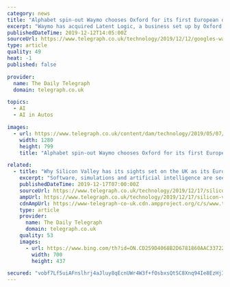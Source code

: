 ```yaml
---
category: news
title: "Alphabet spin-out Waymo chooses Oxford for its first European driverless car hub"
excerpt: "Waymo has acquired Latent Logic, a business set up by Oxford academics which builds highly-realistic simulations of roads and cars that can be used to train artificial intelligence software for driverless vehicles. Its technology, known as “imitation ..."
publishedDateTime: 2019-12-12T14:05:00Z
sourceUrl: https://www.telegraph.co.uk/technology/2019/12/12/googles-waymo-chooses-oxford-first-european-driverless-car-hub/
type: article
quality: 49
heat: -1
published: false

provider:
  name: The Daily Telegraph
  domain: telegraph.co.uk

topics:
  - AI
  - AI in Autos

images:
  - url: https://www.telegraph.co.uk/content/dam/technology/2019/05/07/TELEMMGLPICT000195539538-xlarge_trans_NvBQzQNjv4BqpVlberWd9EgFPZtcLiMQfyf2A9a6I9YchsjMeADBa08.jpeg?imwidth=1200
    width: 1280
    height: 799
    title: "Alphabet spin-out Waymo chooses Oxford for its first European driverless car hub"

related:
  - title: "Why Silicon Valley has its sights set on the UK as its European driverless car hub"
    excerpt: "Software, simulations and artificial intelligence are seen as increasingly vital to the future of safer autonomous vehicles. And it is this field - building sufficiently intelligent ‘brains’ for driverless cars so they are smart enough to make decisions on their own - where Britain has been quietly proving..."
    publishedDateTime: 2019-12-17T07:00:00Z
    sourceUrl: https://www.telegraph.co.uk/technology/2019/12/17/silicon-valley-has-sights-set-uk-european-driverless-car-hub/
    ampUrl: https://www.telegraph.co.uk/technology/2019/12/17/silicon-valley-has-sights-set-uk-european-driverless-car-hub/amp/
    cdnAmpUrl: https://www-telegraph-co-uk.cdn.ampproject.org/c/s/www.telegraph.co.uk/technology/2019/12/17/silicon-valley-has-sights-set-uk-european-driverless-car-hub/amp/
    type: article
    provider:
      name: The Daily Telegraph
      domain: telegraph.co.uk
    quality: 53
    images:
      - url: https://www.bing.com/th?id=ON.CD259D4068B2D6781860AAC33722A53C
        width: 700
        height: 437

secured: "vobf7Lf5uiAFnslhrj4aJluy8qEcnUWr4W3f+fOsbxsQtSC8Xnq94Ie8EzHjIJcdd12dBmJCi1fUIZpNQfmQmRJzvb7lWFOqR3caS+saoxyilSrfAUTdwpOTDByJ3WuLkGGhAxAeQqy23t96IOY5+Yfn/5IG2rHQh329xKADyzVkVxrQsX2ZeURxm8+5kCTPDVTmsNsUVRX4OZ2dBnr5xm/PhOqH8WdlaROX0sUQb96HoOYRoq1pv9NVJj7lvXp/906XzmBg8y1dciC5pPy+Jw==;gPm6oC7P/tU2NyBggMzBTA=="
---
```


